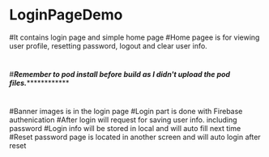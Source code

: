 # LoginPageDemo
#It contains login page and simple home page
#Home pagee is for viewing user profile, resetting password, logout and clear user info.
#
#***********Remember to pod install before build as I didn't upload the pod files.***********************
#
#Banner images is in the login page
#Login part is done with Firebase authenication
#After login will request for saving user info. including password
#Login info will be stored in local and will auto fill next time
#Reset password page is located in another screen and will auto login after reset
